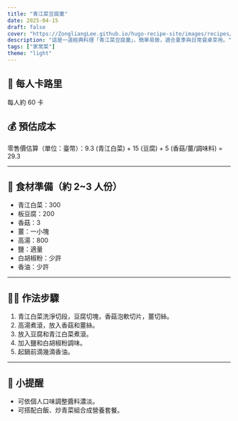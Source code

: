 ```yaml
---
title: "青江菜豆腐羹"
date: 2025-04-15
draft: false
cover: "https://ZongliangLee.github.io/hugo-recipe-site/images/recipes/青江菜豆腐羹.jpg"
description: "這是一道經典料理「青江菜豆腐羹」，簡單易做，適合夏季與日常餐桌享用。"
tags: ["家常菜"]
theme: "light"
---
```


## 🥄 每人卡路里  
每人約 60 卡

## 💰 預估成本  
零售價估算（單位：臺幣）：9.3 (青江白菜) + 15 (豆腐) + 5 (香菇/薑/調味料) = 29.3

---

## 🧾 食材準備（約 2~3 人份）

- 青江白菜：300
- 板豆腐：200
- 香菇：3
- 薑：一小塊
- 高湯：800
- 鹽：適量
- 白胡椒粉：少許
- 香油：少許

---

## 👩‍🍳 作法步驟

1. 青江白菜洗淨切段，豆腐切塊，香菇泡軟切片，薑切絲。
2. 高湯煮滾，放入香菇和薑絲。
3. 放入豆腐和青江白菜煮滾。
4. 加入鹽和白胡椒粉調味。
5. 起鍋前滴幾滴香油。

---

## 📝 小提醒

- 可依個人口味調整醬料濃淡。
- 可搭配白飯、炒青菜組合成營養套餐。
